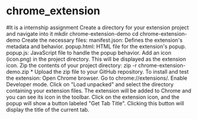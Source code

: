 # chrome_extension
#It is a internship assignment
Create a directory for your extension project and navigate into it
mkdir chrome-extension-demo
cd chrome-extension-demo
Create the necessary files:
manifest.json: Defines the extension's metadata and behavior.
popup.html: HTML file for the extension's popup.
popup.js: JavaScript file to handle the popup behavior.
Add an icon (icon.png) in the project directory. This will be displayed as the extension icon.
Zip the contents of your project directory:
zip -r chrome-extension-demo.zip *
Upload the zip file to your GitHub repository.
To install and test the extension:
Open Chrome browser.
Go to chrome://extensions/.
Enable Developer mode.
Click on "Load unpacked" and select the directory containing your extension files.
The extension will be added to Chrome and you can see its icon in the toolbar.
Click on the extension icon, and the popup will show a button labeled "Get Tab Title". Clicking this button will display the title of the current tab.
